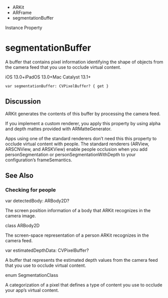 

- ARKit
- ARFrame
-  segmentationBuffer 

Instance Property

# segmentationBuffer

A buffer that contains pixel information identifying the shape of objects from the camera feed that you use to occlude virtual content.

iOS 13.0+iPadOS 13.0+Mac Catalyst 13.1+

``` source
var segmentationBuffer: CVPixelBuffer? { get }
```

## Discussion

ARKit generates the contents of this buffer by processing the camera feed.

If you implement a custom renderer, you apply this property by using alpha and depth mattes provided with ARMatteGenerator.

Apps using one of the standard renderers don’t need this this property to occlude virtual content with people. The standard renderers (ARView, ARSCNView, and ARSKView) enable people occlusion when you add personSegmentation or personSegmentationWithDepth to your configuration’s frameSemantics.

## See Also

### Checking for people

var detectedBody: ARBody2D?

The screen position information of a body that ARKit recognizes in the camera image.

class ARBody2D

The screen-space representation of a person ARKit recognizes in the camera feed.

var estimatedDepthData: CVPixelBuffer?

A buffer that represents the estimated depth values from the camera feed that you use to occlude virtual content.

enum SegmentationClass

A categorization of a pixel that defines a type of content you use to occlude your app’s virtual content.

